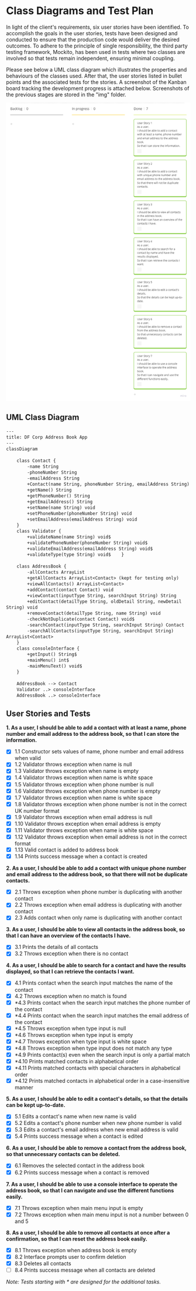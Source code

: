 # Class Diagrams and Test Plan

In light of the client's requirements, six user stories have been identified. To accomplish the goals in the user stories, tests have been designed and conducted to ensure that the production code would deliver the desired outcomes. To adhere to the principle of single responsibility, the third party testing framework, Mockito, has been used in tests where two classes are involved so that tests remain independent, ensuring minimal coupling.

Please see below a UML class diagram which illustrates the properties and behaviours of the classes used. After that, the user stories listed in bullet points and the associated tests for the stories. A screenshot of the Kanban board tracking the development progress is attached below. Screenshots of the previous stages are stored in the "img" folder.

![Completed Kanban board](img/img-kanban-completed.png)

## UML Class Diagram

```mermaid
---
title: DF Corp Address Book App
---
classDiagram
        
    class Contact {
        -name String
        -phoneNumber String
        -emailAddress String
        +Contact(name String, phoneNumber String, emailAddress String)
        +getName() String
        +getPhoneNumber() String
        +getEmailAddress() String
        +setName(name String) void
        +setPhoneNumber(phoneNumber String) void
        +setEmailAddress(emailAddress String) void
    }
    class Validator {
        +validateName(name String) void$
        +validatePhoneNumber(phoneNumber String) void$
        +validateEmailAddress(emailAddress String) void$
        +validateType(type String) void$    }
    
    class AddressBook {   
        -allContacts ArrayList
        +getAllContacts ArrayList<Contact> (kept for testing only)
        +viewAllContacts() ArrayList<Contact>
        +addContact(contact Contact) void   
        +viewContact(inputType String, searchInput String) String
        +editContact(detailType String, oldDetail String, newDetail String) void
        +removeContact(detailType String, name String) void
        -checkNotDuplicate(contact Contact) void$
        -searchContact(inputType String, searchInput String) Contact
        -searchAllContacts(inputType String, searchInput String) ArrayList<Contact>
    }    
    class consoleInterface {
        +getInput() String$
        +mainMenu() int$        
        -mainMenuText() void$
    }

    AddressBook --> Contact
    Validator ..> consoleInterface
    AddressBook ..> consoleInterface

```

## User Stories and Tests

**1. As a user, I should be able to add a contact with at least a name, phone number and email address to the address book, so that I can store the information.**
   
- [x] 1.1 Constructor sets values of name, phone number and email address when valid
- [x] 1.2 Validator throws exception when name is null
- [x] 1.3 Validator throws exception when name is empty
- [x] 1.4 Validator throws exception when name is white space
- [x] 1.5 Validator throws exception when phone number is null
- [x] 1.6 Validator throws exception when phone number is empty
- [x] 1.7 Validator throws exception when name is white space
- [x] 1.8 Validator throws exception when phone number is not in the correct UK number format
- [x] 1.9 Validator throws exception when email address is null
- [x] 1.10 Validator throws exception when email address is empty
- [x] 1.11 Validator throws exception when name is white space
- [x] 1.12 Validator throws exception when email address is not in the correct format
- [x] 1.13 Valid contact is added to address book 
- [x] 1.14 Prints success message when a contact is created

**2. As a user, I should be able to add a contact with unique phone number and email address to the address book, so that there will not be duplicate contacts.**
- [x] 2.1 Throws exception when phone number is duplicating with another contact
- [x] 2.2 Throws exception when email address is duplicating with another contact
- [x] 2.3 Adds contact when only name is duplicating with another contact

**3. As a user, I should be able to view all contacts in the address book, so that I can have an overview of the contacts I have.**
- [x] 3.1 Prints the details of all contacts 
- [x] 3.2 Throws exception when there is no contact

**4. As a user, I should be able to search for a contact and have the results displayed, so that I can retrieve the contacts I want.**
- [x] 4.1 Prints contact when the search input matches the name of the contact
- [x] 4.2 Throws exception when no match is found
- [x] *4.3 Prints contact when the search input matches the phone number of the contact
- [x] *4.4 Prints contact when the search input matches the email address of the contact
- [x] *4.5 Throws exception when type input is null
- [x] *4.6 Throws exception when type input is empty
- [x] *4.7 Throws exception when type input is white space
- [x] *4.8 Throws exception when type input does not match any type
- [x] *4.9 Prints contact(s) even when the search input is only a partial match
- [x] *4.10 Prints matched contacts in alphabetical order 
- [x] *4.11 Prints matched contacts with special characters in alphabetical order
- [x] *4.12 Prints matched contacts in alphabetical order in a case-insensitive manner

**5. As a user, I should be able to edit a contact's details, so that the details can be kept up-to-date.**
- [x] 5.1 Edits a contact's name when new name is valid
- [x] 5.2 Edits a contact's phone number when new phone number is valid
- [x] 5.3 Edits a contact's email address when new email address is valid
- [x] 5.4 Prints success message when a contact is edited

**6. As a user, I should be able to remove a contact from the address book, so that unnecessary contacts can be deleted.**
- [x] 6.1 Removes the selected contact in the address book
- [x] 6.2 Prints success message when a contact is removed

**7. As a user, I should be able to use a console interface to operate the address book, so that I can navigate and use the different functions easily.**
- [x] 7.1 Throws exception when main menu input is empty
- [x] 7.2 Throws exception when main menu input is not a number between 0 and 5

**8. As a user, I should be able to remove all contacts at once after a confirmation, so that I can reset the address book easily.**
- [x] 8.1 Throws exception when address book is empty
- [x] 8.2 Interface prompts user to confirm deletion
- [x] 8.3 Deletes all contacts
- [ ] 8.4 Prints success message when all contacts are deleted

_Note: Tests starting with * are designed for the additional tasks._